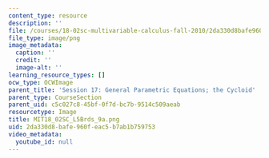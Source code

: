 ```yaml
---
content_type: resource
description: ''
file: /courses/18-02sc-multivariable-calculus-fall-2010/2da330d8bafe960feac5b7ab1b759753_MIT18_02SC_L5Brds_9a.png
file_type: image/png
image_metadata:
  caption: ''
  credit: ''
  image-alt: ''
learning_resource_types: []
ocw_type: OCWImage
parent_title: 'Session 17: General Parametric Equations; the Cycloid'
parent_type: CourseSection
parent_uid: c5c027c8-45bf-0f7d-bc7b-9514c509aeab
resourcetype: Image
title: MIT18_02SC_L5Brds_9a.png
uid: 2da330d8-bafe-960f-eac5-b7ab1b759753
video_metadata:
  youtube_id: null
---
```

